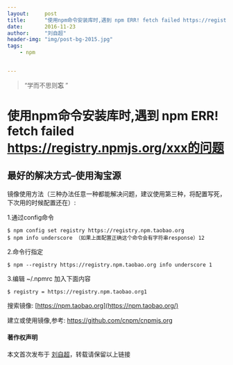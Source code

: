 ```yaml
---
layout:     post
title:      "使用npm命令安装库时,遇到 npm ERR! fetch failed https://registry.npmjs.org/xxx的问题"
date:       2016-11-23
author:     "刘自超"
header-img: "img/post-bg-2015.jpg"
tags:
    - npm


---
```


> “学而不思则**忘** ”



# 使用npm命令安装库时,遇到 npm ERR! fetch failed https://registry.npmjs.org/xxx的问题

## 最好的解决方式–使用淘宝源

镜像使用方法（三种办法任意一种都能解决问题，建议使用第三种，将配置写死，下次用的时候配置还在）:

1.通过config命令

```
$ npm config set registry https://registry.npm.taobao.org 
$ npm info underscore （如果上面配置正确这个命令会有字符串response）12
```

2.命令行指定

```
$ npm --registry https://registry.npm.taobao.org info underscore 1
```

3.编辑 ~/.npmrc 加入下面内容

```
$ registry = https://registry.npm.taobao.org1
```

搜索镜像: [https://npm.taobao.org](https://npm.taobao.org/)

建立或使用镜像,参考: <https://github.com/cnpm/cnpmjs.org>



#### 著作权声明

本文首次发布于 [刘自超](https://bigdatajava.github.io/blogspot/)，转载请保留以上链接

